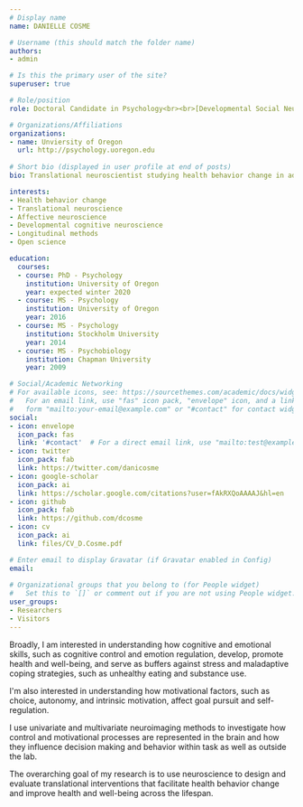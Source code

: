 ```yaml
---
# Display name
name: DANIELLE COSME

# Username (this should match the folder name)
authors:
- admin

# Is this the primary user of the site?
superuser: true

# Role/position
role: Doctoral Candidate in Psychology<br><br>[Developmental Social Neuroscience Lab](http://dsn.uoregon.edu)<br>[Social & Affective Neuroscience Lab](http://sanlab.uoregon.edu)<br>[Center for Translational Science](http://ctn.uoregon.edu)

# Organizations/Affiliations
organizations:
- name: Unviersity of Oregon
  url: http://psychology.uoregon.edu
                    
# Short bio (displayed in user profile at end of posts)
bio: Translational neuroscientist studying health behavior change in adults and adolescents

interests:
- Health behavior change
- Translational neuroscience
- Affective neuroscience
- Developmental cognitive neuroscience
- Longitudinal methods
- Open science

education:
  courses:
  - course: PhD - Psychology
    institution: University of Oregon
    year: expected winter 2020
  - course: MS - Psychology
    institution: University of Oregon
    year: 2016
  - course: MS - Psychology
    institution: Stockholm University
    year: 2014
  - course: MS - Psychobiology
    institution: Chapman University
    year: 2009

# Social/Academic Networking
# For available icons, see: https://sourcethemes.com/academic/docs/widgets/#icons
#   For an email link, use "fas" icon pack, "envelope" icon, and a link in the
#   form "mailto:your-email@example.com" or "#contact" for contact widget.
social:
- icon: envelope
  icon_pack: fas
  link: '#contact'  # For a direct email link, use "mailto:test@example.org".
- icon: twitter
  icon_pack: fab
  link: https://twitter.com/danicosme
- icon: google-scholar
  icon_pack: ai
  link: https://scholar.google.com/citations?user=fAkRXQoAAAAJ&hl=en
- icon: github
  icon_pack: fab
  link: https://github.com/dcosme
- icon: cv
  icon_pack: ai
  link: files/CV_D.Cosme.pdf

# Enter email to display Gravatar (if Gravatar enabled in Config)
email:
  
# Organizational groups that you belong to (for People widget)
#   Set this to `[]` or comment out if you are not using People widget.  
user_groups:
- Researchers
- Visitors
---
```


Broadly, I am interested in understanding how cognitive and emotional skills, such as cognitive control and emotion regulation, develop, promote health and well-being, and serve as buffers against stress and maladaptive coping strategies, such as unhealthy eating and substance use.

I'm also interested in understanding how motivational factors, such as choice, autonomy, and intrinsic motivation, affect goal pursuit and self-regulation. 

I use univariate and multivariate neuroimaging methods to investigate how control and motivational processes are represented in the brain and how they influence decision making and behavior within task as well as outside the lab.

The overarching goal of my research is to use neuroscience to design and evaluate translational interventions that facilitate health behavior change and improve health and well-being across the lifespan.
